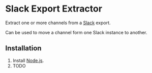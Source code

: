 Slack Export Extractor
======================

Extract one or more channels from a [Slack][] export.

Can be used to move a channel form one Slack instance to another.


Installation
------------

1. Install [Node.js][].
2. TODO

[Slack]: https://slack.com/
[Node.js]: http://nodejs.org/
